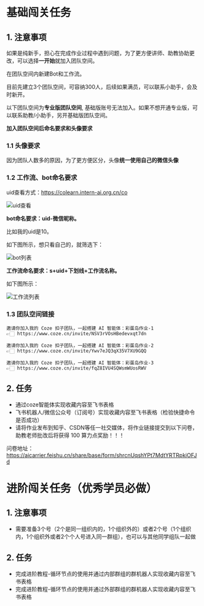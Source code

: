 # 基础闯关任务

## 1. 注意事项

如果是纯新手，担心在完成作业过程中遇到问题，为了更方便讲师、助教协助更改，可以选择**一开始**就加入团队空间。

在团队空间内新建Bot和工作流。

目前先建立3个团队空间，可容纳300人，后续如果满员，可以联系小助手，会及时新开。

以下团队空间为**专业版团队空间**, 基础版账号无法加入。如果不想开通专业版，可以联系助教/小助手，另开基础版团队空间。

**加入团队空间后命名要求和头像要求**

### 1.1 头像要求

因为团队人数多的原因，为了更方便区分，头像**统一使用自己的微信头像**

### 1.2 工作流、bot命名要求

uid查看方式：https://colearn.intern-ai.org.cn/co

![uid查看](https://github.com/user-attachments/assets/b1218785-d36d-4683-9bd5-5f4a4cf59d5c)

**bot命名要求：uid-微信昵称。**

比如我的uid是10。

如下图所示，想只看自己的，就筛选下：

![bot列表](https://github.com/user-attachments/assets/54a05a22-8592-4170-856e-7d6915356ed6)

**工作流命名要求：s+uid+下划线+工作流名称。**
  
如下图所示：

![工作流列表](https://github.com/user-attachments/assets/c744903c-61da-481c-95ac-d9485a097729)

### 1.3 团队空间链接

```
邀请你加入我的 Coze 扣子团队，一起搭建 AI 智能体：彩蛋岛作业-1
👉🏻 https://www.coze.cn/invite/NSV3rVOsHBedevxqt7dn
```

```
邀请你加入我的 Coze 扣子团队，一起搭建 AI 智能体：彩蛋岛作业-2
👉🏻 https://www.coze.cn/invite/Ywv7eJQ3qX35V7XU9GQQ
```

```
邀请你加入我的 Coze 扣子团队，一起搭建 AI 智能体：彩蛋岛作业-3
👉🏻 https://www.coze.cn/invite/fqZ8IVU4SQWsmWUosRWV
```

## 2. 任务

- 通过coze智能体实现收藏内容至飞书表格
- 飞书机器人/微信公众号（订阅号）实现收藏内容至飞书表格（检验快捷命令是否成功）
- 请将作业发布到知乎、CSDN等任一社交媒体，将作业链接提交到以下问卷，助教老师批改后将获得 100 算力点奖励！！！

问卷地址：https://aicarrier.feishu.cn/share/base/form/shrcnUqshYPt7MdtYRTRpkiOFJd


# 进阶闯关任务（优秀学员必做）

## 1. 注意事项

- 需要准备3个号（2个是同一组织内的，1个组织外的）或者2个号（1个组织内，1个组织外或者2个个人号进入同一群组），也可以与其他同学组队一起做

## 2. 任务

- 完成进阶教程-循环节点的使用并通过内部群组的群机器人实现收藏内容至飞书表格
- 完成进阶教程-循环节点的使用并通过外部群组的群机器人实现收藏内容至飞书表格


